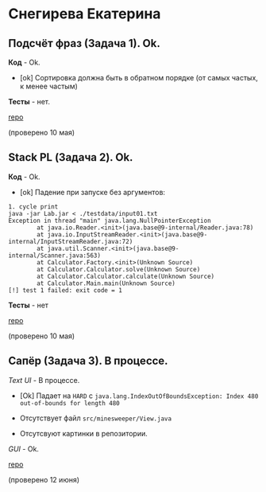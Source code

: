 # Снегирева Екатерина

## Подсчёт фраз (Задача 1). Ok.

**Код** - Ok.

- [ok] Сортировка должна быть в обратном порядке (от самых частых, к менее частым)

**Тесты** - нет.

[repo](https://bitbucket.org/snegireva_oop/spyair_lol/src/master/)

(проверено 10 мая)

## Stack PL (Задача 2). Ok.

**Код** - Ok.

- [ok] Падение при запуске без аргументов:
```
1. cycle print
java -jar Lab.jar < ./testdata/input01.txt
Exception in thread "main" java.lang.NullPointerException
        at java.io.Reader.<init>(java.base@9-internal/Reader.java:78)
        at java.io.InputStreamReader.<init>(java.base@9-internal/InputStreamReader.java:72)
        at java.util.Scanner.<init>(java.base@9-internal/Scanner.java:563)
        at Calculator.Factory.<init>(Unknown Source)
        at Calculator.Calculator.solve(Unknown Source)
        at Calculator.Calculator.calculate(Unknown Source)
        at Calculator.Main.main(Unknown Source)
[!] test 1 failed: exit code = 1
```

**Тесты** - нет

[repo](https://bitbucket.org/snegireva_oop/spyair_lol/src/master/)

(проверено 10 мая)

## Сапёр (Задача 3). В процессе.

*Text UI* - В процессе.

- [Ok] Падает на `HARD` с `java.lang.IndexOutOfBoundsException: Index 480 out-of-bounds for length 480`

- Отсутствует файл `src/minesweeper/View.java`

- Отсутсвуют картинки в репозитории.

*GUI* - Ok.

[repo](https://bitbucket.org/snegireva_oop/spyair_lol/src/master/)

(проверено 12 июня)
